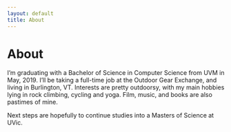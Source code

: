 ```yaml
---
layout: default
title: About
---
```

# About
I’m graduating with a Bachelor of Science in Computer Science from UVM in May, 2019. I’ll be taking a full-time job at the Outdoor Gear Exchange, and living in Burlington, VT. Interests are pretty outdoorsy, with my main hobbies lying in rock climbing, cycling and yoga. Film, music, and books are also pastimes of mine.

Next steps are hopefully to continue studies into a Masters of Science at UVic.
